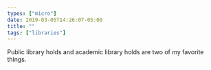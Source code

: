```yaml
---
types: ["micro"]
date: 2019-03-05T14:26:07-05:00
title: ""
tags: ["libraries"]
---
```

Public library holds and academic library holds are two of my favorite things.
